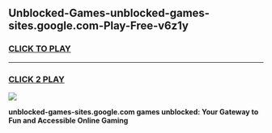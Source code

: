 
## Unblocked-Games-unblocked-games-sites.google.com-Play-Free-v6z1y
<h3>
<a href="https://premium76.site?title=unblocked-games-sites.google.com&ref=23A">CLICK TO PLAY</a></h3>
<hr>

<h3>
<a href="https://premium76.site?title=unblocked-games-sites.google.com&ref=23A">CLICK 2 PLAY</a>
  
</h3>

<a href="https://premium76.site?title=unblocked-games-sites.google.com&ref=23A"><img src="https://clearcache.store/games.png"></a>


**unblocked-games-sites.google.com games unblocked: Your Gateway to Fun and Accessible Online Gaming**
